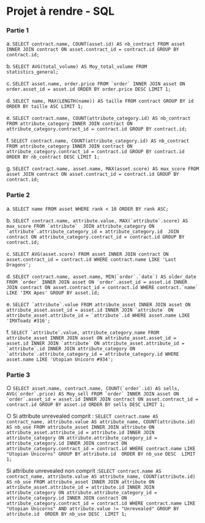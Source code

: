 # Projet à rendre - SQL

### Partie 1

a. ```SELECT contract.name, COUNT(asset.id) AS nb_contract FROM asset INNER JOIN contract ON asset.contract_id = contract.id GROUP BY contract.id;```

b. ```SELECT AVG(total_volume) AS Moy_total_volume FROM statistics_general;```

c. ```SELECT asset.name, order.price FROM `order` INNER JOIN asset ON order.asset_id = asset.id ORDER BY order.price DESC LIMIT 1;```

d. ```SELECT name, MAX(LENGTH(name)) AS taille FROM contract GROUP BY id ORDER BY taille ASC LIMIT 1;```

e. ```SELECT contract.name, COUNT(attribute_category.id) AS nb_contract FROM attribute_category INNER JOIN contract ON attribute_category.contract_id = contract.id GROUP BY contract.id;```

f. ```SELECT contract.name, COUNT(attribute_category.id) AS nb_contract FROM attribute_category INNER JOIN contract ON attribute_category.contract_id = contract.id GROUP BY contract.id ORDER BY nb_contract DESC LIMIT 1;```

g. ```SELECT contract.name, asset.name, MAX(asset.score) AS max_score FROM asset JOIN contract ON asset.contract_id = contract.id GROUP BY contract.id;```

### Partie 2

a. ```SELECT name FROM asset WHERE rank < 10 ORDER BY rank ASC;```

b. ```SELECT contract.name, attribute.value, MAX(`attribute`.score) AS max_score FROM `attribute` 
JOIN attribute_category ON `attribute`.attribute_category_id = attribute_category.id 
JOIN contract ON attribute_category.contract_id = contract.id
GROUP BY contract.id;``` 

c. ```SELECT AVG(asset.score) FROM asset INNER JOIN contract ON asset.contract_id = contract.id WHERE contract.name LIKE 'Last Dragons';```

d. ```SELECT contract.name, asset.name, MIN(`order`.`date`) AS older_date FROM `order` INNER JOIN asset ON `order`.asset_id = asset.id INNER JOIN contract ON asset.contract_id = contract.id WHERE contract.`name` LIKE 'IMX Apes' GROUP BY asset.id;```

e. ```SELECT `attribute`.value FROM attribute_asset
INNER JOIN asset ON attribute_asset.asset_id = asset.id
INNER JOIN `attribute` ON attribute_asset.attribute_id = `attribute`.id
WHERE asset.name LIKE 'IMXToadz #316';```

f. ```SELECT `attribute`.value, attribute_category.name FROM attribute_asset
INNER JOIN asset ON attribute_asset.asset_id = asset.id
INNER JOIN `attribute` ON attribute_asset.attribute_id = `attribute`.id
INNER JOIN attribute_category ON `attribute`.attribute_category_id = attribute_category.id
WHERE asset.name LIKE 'Utopian Unicorn #934';```

### Partie 3

○ ```SELECT asset.name, contract.name, COUNT(`order`.id) AS sells, AVG(`order`.price) AS Moy_sell FROM `order`
INNER JOIN asset ON `order`.asset_id = asset.id
INNER JOIN contract ON asset.contract_id = contract.id
GROUP BY asset.id
ORDER BY sells DESC
LIMIT 1;```

○ Si attribute unrevealed comprit : ```SELECT contract.name AS contract_name, attribute.value AS attribute_name, COUNT(attribute.id) AS nb_use
FROM attribute_asset
INNER JOIN attribute ON attribute_asset.attribute_id = attribute.id
INNER JOIN attribute_category ON attribute.attribute_category_id = attribute_category.id
INNER JOIN contract ON attribute_category.contract_id = contract.id
WHERE contract.name LIKE "Utopian Unicorns"
GROUP BY attribute.id 
ORDER BY nb_use DESC 
LIMIT 1;```

Si attribute unrevealed non comprit :```SELECT contract.name AS contract_name, attribute.value AS attribute_name, COUNT(attribute.id) AS nb_use
FROM attribute_asset
INNER JOIN attribute ON attribute_asset.attribute_id = attribute.id
INNER JOIN attribute_category ON attribute.attribute_category_id = attribute_category.id
INNER JOIN contract ON attribute_category.contract_id = contract.id
WHERE contract.name LIKE "Utopian Unicorns" AND attribute.value != "Unrevealed"
GROUP BY attribute.id 
ORDER BY nb_use DESC 
LIMIT 1;```
